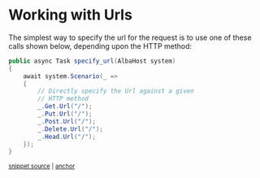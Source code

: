 # Working with Urls

The simplest way to specify the url for the request is to use one of these calls shown below,
depending upon the HTTP method:

<!-- snippet: sample_specify_the_url_directly -->
<a id='snippet-sample_specify_the_url_directly'></a>
```cs
public async Task specify_url(AlbaHost system)
{
    await system.Scenario(_ =>
    {
        // Directly specify the Url against a given
        // HTTP method
        _.Get.Url("/");
        _.Put.Url("/");
        _.Post.Url("/");
        _.Delete.Url("/");
        _.Head.Url("/");
    });
}
```
<sup><a href='https://github.com/JasperFx/alba/blob/master/src/Alba.Testing/Samples/Urls.cs#L5-L19' title='Snippet source file'>snippet source</a> | <a href='#snippet-sample_specify_the_url_directly' title='Start of snippet'>anchor</a></sup>
<!-- endSnippet -->


